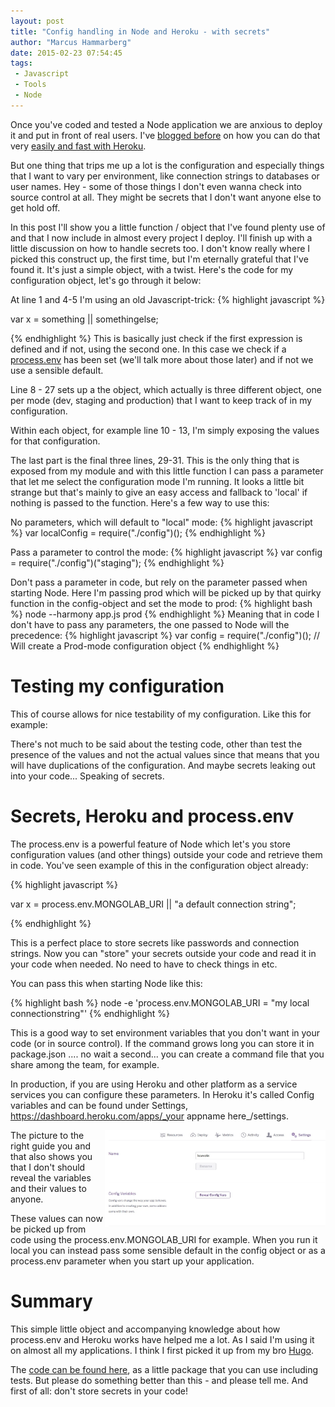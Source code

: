 ```yaml
---
layout: post
title: "Config handling in Node and Heroku - with secrets"
author: "Marcus Hammarberg"
date: 2015-02-23 07:54:45
tags:
 - Javascript
 - Tools
 - Node
---
```


Once you've coded and tested a Node application we are anxious to deploy it and put in front of real users. I've [blogged before](http://www.marcusoft.net/2014/04/mnb-heroku.html) on how you can do that very [easily and fast with Heroku](http://www.marcusoft.net/2014/06/koajs-making-make-file-test-push-and.html).

But one thing that trips me up a lot is the configuration and especially things that I want to vary per environment, like connection strings to databases or user names. Hey - some of those things I don't even wanna check into source control at all. They might be secrets that I don't want anyone else to get hold off.

In this post I'll show you a little function / object that I've found plenty use of and that I now include in almost every project I deploy. I'll finish up with a little discussion on how to handle secrets too.
<a name='more'></a>
I don't know really where I picked this construct up, the first time, but I'm eternally grateful that I've found it. It's just a simple object, with a twist. Here's the code for my configuration object, let's go through it below:
<script src="https://gist.github.com/marcusoftnet/68d7bb7bf61fb08aeb91.js"></script>

At line 1 and 4-5 I'm using an old Javascript-trick:
{% highlight javascript %}

var x = something || somethingelse;

{% endhighlight %}
This is basically just check if the first expression is defined and if not, using the second one. In this case we check if a [process.env](http://nodejs.org/api/process.html#process_process_env) has been set (we'll talk more about those later) and if not we use a sensible default.

Line 8 - 27 sets up a the object, which actually is three different object, one per mode (dev, staging and production) that I want to keep track of in my configuration.

Within each object, for example line 10 - 13, I'm simply exposing the values for that configuration.

The last part is the final three lines, 29-31. This is the only thing that is exposed from my module and with this little function I can pass a parameter that let me select the configuration mode I'm running. It looks a little bit strange but that's mainly to give an easy access and fallback to 'local' if nothing is passed to the function. Here's a few way to use this:

No parameters, which will default to "local" mode:
{% highlight javascript %}
var localConfig = require("./config")();
{% endhighlight %}

Pass a parameter to control the mode:
{% highlight javascript %}
var config = require("./config")("staging");
{% endhighlight %}

Don't pass a parameter in code, but rely on the parameter passed when starting Node. Here I'm passing prod which will be picked up by that quirky function in the config-object and set the mode to prod:
{% highlight bash %}
node --harmony app.js prod
{% endhighlight %}
Meaning that in code I don't have to pass any parameters, the one passed to Node will the precedence:
{% highlight javascript %}
var config = require("./config")(); // Will create a Prod-mode configuration object
{% endhighlight %}

# Testing my configuration
This of course allows for nice testability of my configuration. Like this for example:
<script src="https://gist.github.com/marcusoftnet/db5f368a80021327da29.js"></script>

There's not much to be said about the testing code, other than test the presence of the values and not the actual values since that means that you will have duplications of the configuration. And maybe secrets leaking out into your code... Speaking of secrets.

# Secrets, Heroku and process.env
The process.env is a powerful feature of Node which let's you store configuration values (and other things) outside your code and retrieve them in code. You've seen example of this in the configuration object already:

{% highlight javascript %}

var x = process.env.MONGOLAB_URI || "a default connection string";

{% endhighlight %}

This is a perfect place to store secrets like passwords and connection strings. Now you can "store" your secrets outside your code and read it in your code when needed. No need to have to check things in etc.

You can pass this when starting Node like this:

{% highlight bash %}
node -e 'process.env.MONGOLAB_URI = "my local connectionstring"'
{% endhighlight %}

This is a good way to set environment variables that you don't want in your code (or in source control). If the command grows long you can store it in package.json .... no wait a second... you can create a command file that you share among the team, for example.

In production, if you are using Heroku and other platform as a service services you can configure these parameters. In Heroku it's called Config variables and can be found under Settings, https://dashboard.heroku.com/apps/_your appname here_/settings.

<img src="/img/heroku_config_vars.jpg" style="float:right" width="70%" />
The picture to the right guide you and that also shows you that I don't should reveal the variables and their values to anyone.

These values can now be picked up from code using the process.env.MONGOLAB_URI for example. When you run it local you can instead pass some sensible default in the config object or as a process.env parameter when you start up your application.

# Summary
This simple little object and accompanying knowledge about how process.env and Heroku works have helped me a lot. As I said I'm using it on almost all my applications. I think I first picked it up from my bro [Hugo](http://www.hugohaggmark.com).

The [code can be found here](https://github.com/marcusoftnet/Config), as a little package that you can use including tests. But please do something better than this - and please tell me. And first of all: don't store secrets in your code!